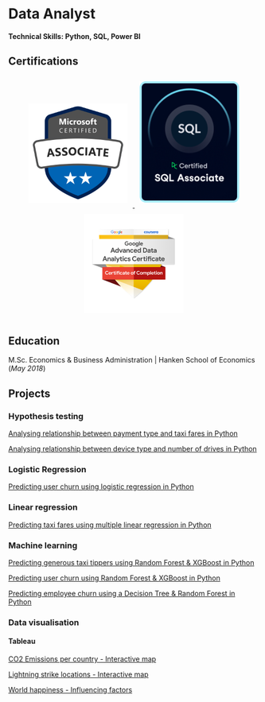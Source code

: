 # Data Analyst

#### Technical Skills: Python, SQL, Power BI

## Certifications

<p align="center">
  <a href="https://learn.microsoft.com/api/credentials/share/en-us/RobinRehn-4809/9C5005B0712FA3D5?sharingId=67049D86812D4D44">
    <img src="assets/microsoft-certified-associate-badge.svg" alt="Microsoft Badge" width="200" style="margin: 10px;">
  </a>
  <a href="https://www.datacamp.com/certificate/SQA0019802995957">
    <img src="assets/datacamp_SQL_Associate_Outline.png" alt="SQL badge" width="200" style="margin: 10px;">
  </a>
  <a href="https://www.credly.com/earner/earned/badge/f98765d9-c429-4ac5-913d-c8a598817828">
    <img src="assets/GoogleBadge.png" alt="Google Badge" width="200" style="margin: 10px;">
  </a>
</p>

## Education

M.Sc. Economics & Business Administration | Hanken School of Economics (_May 2018_)

## Projects


### Hypothesis testing

[Analysing relationship between payment type and taxi fares in Python](https://github.com/RobinRehn/Portfolio/blob/23d761927c418868c4bb88be1e7e1e87109fd014/Project%20files/Automatidata_Hypothesis_cleaned.ipynb)

[Analysing relationship between device type and number of drives in Python](https://github.com/RobinRehn/Portfolio/blob/23d761927c418868c4bb88be1e7e1e87109fd014/Project%20files/Waze_Hypothesis_cleaned.ipynb)


### Logistic Regression

[Predicting user churn using logistic regression in Python](https://github.com/RobinRehn/Portfolio/blob/23d761927c418868c4bb88be1e7e1e87109fd014/Project%20files/Waze_LogisticRegression_cleaned.ipynb)

### Linear regression

[Predicting taxi fares using multiple linear regression in Python](https://github.com/RobinRehn/Portfolio/blob/23d761927c418868c4bb88be1e7e1e87109fd014/Project%20files/Automatidata_LinearRegression_cleaned.ipynb)

### Machine learning

[Predicting generous taxi tippers using Random Forest & XGBoost in Python](https://github.com/RobinRehn/Portfolio/blob/23d761927c418868c4bb88be1e7e1e87109fd014/Project%20files/Automatidata_ML_cleaned.ipynb)

[Predicting user churn using Random Forest & XGBoost in Python](https://github.com/RobinRehn/Portfolio/blob/23d761927c418868c4bb88be1e7e1e87109fd014/Project%20files/Waze_ML_cleaned.ipynb)

[Predicting employee churn using a Decision Tree & Random Forest in Python](https://github.com/RobinRehn/Portfolio/blob/23d761927c418868c4bb88be1e7e1e87109fd014/Project%20files/Salifort%20Motors_LogisticRegression_ML.ipynb)



### Data visualisation

#### Tableau

[CO2 Emissions per country - Interactive map](https://public.tableau.com/app/profile/robin.rehn/viz/C02emissionspercountry-joinedtables/Sheet2)

[Lightning strike locations - Interactive map](https://public.tableau.com/app/profile/robin.rehn/viz/Lightningstrikes-interactivedashboard/Dashboard1)

[World happiness - Influencing factors](https://public.tableau.com/app/profile/robin.rehn/viz/Worldhappinessdashboard/Dashboard1)

